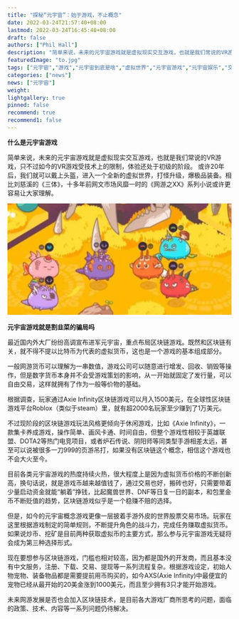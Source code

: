```yaml
---
title: "探秘“元宇宙”：始于游戏，不止概念"
date: 2022-03-24T21:57:40+08:00
lastmod: 2022-03-24T16:45:40+08:00
draft: false
authors: ["Phil Hall"]
description: "简单来说，未来的元宇宙游戏就是虚拟现实交互游戏，也就是我们常说的VR游戏，只不过如今的VR游戏受技术上的限制，体验还处于初级的阶段。"
featuredImage: "to.jpg"
tags: ["元宇宙","游戏","元宇宙到底是啥","虚拟世界","元宇宙游戏","元宇宙娱乐","交互游戏"]
categories: ["news"]
news: ["元宇宙"]
weight: 
lightgallery: true
pinned: false
recommend: true
recommend1: false
---
```



**什么是元宇宙游戏**

简单来说，未来的元宇宙游戏就是虚拟现实交互游戏，也就是我们常说的VR游戏，只不过如今的VR游戏受技术上的限制，体验还处于初级的阶段。
或许20年后，我们就可以戴上头盔，进入一个全新的虚拟世界，打怪升级，爆极品装备。相比刘慈溪的《三体》，十多年前网文市场风靡一时的《网游之XX》系列小说或许更容易让大家理解。

![图片](to.jpg)



**元宇宙游戏就是割韭菜的骗局吗**

最近国内外大厂纷纷高调宣布进军元宇宙，重点布局区块链游戏。既然和区块链有关，就不得不提以比特币为代表的虚拟货币，这也是一个游戏的基本组成部分。

一般网游货币可以理解为一串数值，游戏公司可以随意进行增发、回收、销毁等操作，但是数字货币本身并不会受游戏策划的影响，从一开始就固定了发行量，可以自由交易，这样就拥有了作为一般等价物的基础。

根据调查，玩家通过Axie Infinity区块链游戏可以月入1500美元，在全球性区块链游戏平台Roblox（类似于steam）里，就有超2000名玩家至少赚到了1万美元。

不过现阶段的区块链游戏玩法风格更倾向于休闲游戏，比如《Axie Infinity》，一款集卡养成游戏，操作简单、画风卡通、时间自由，但整个游戏性相较于英雄联盟、DOTA2等热门电竞项目，或者炉石传说、阴阳师等同类型手游相差太远，甚至可以说被很多一刀999的页游吊打，如果没有区块链这个概念，相信这个游戏也不会大火至今。

目前各类元宇宙游戏的热度持续火热，很大程度上是因为虚拟货币价格的不断创新高，换句话说，就是游戏币越来越值钱了，通过交易也好，搬砖也好，只需要带着少量启动资金就能“躺着”挣钱，比起魔兽世界、DNF等日复一日的副本，和包里金币不断贬值的趋势，区块链游戏似乎是一个稳赚不赔的选择。

但是，如今的元宇宙概念游戏更像一层披着手游外皮的世界股票交易市场。玩家在这里根据游戏制定的简单规则，不断提升角色的战斗力，完成任务赚取虚拟货币。如果说炒币、挖矿是目前两种获取虚拟币的主要方式，那么参与元宇宙游戏无疑将会成为第三种选择形式。

现在要想参与区块链游戏，门槛也相对较高，因为都是国外的开发商，而且基本没有中文服务，注册、下载、交易、提现等一系列流程复杂。根据游戏设定，初始人物宠物、装备物品都是需要提前用币购买的，如今AXS(Axie Infinity)中最便宜的宠物已经从最开始的20美金涨到1000美元，而且至少拥有3只才能开始游戏。

未来网游发展是否也会加入区块链技术，是目前各大游戏厂商所思考的问题，面临的政策、技术、内容等一系列问题仍待解决。